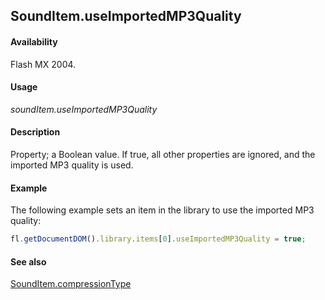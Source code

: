 ## SoundItem.useImportedMP3Quality

#### Availability

Flash MX 2004.

#### Usage

*soundItem.useImportedMP3Quality*

#### Description

Property; a Boolean value. If true, all other properties are ignored, and the imported MP3 quality is used.

#### Example

The following example sets an item in the library to use the imported MP3 quality:

```javascript
fl.getDocumentDOM().library.items[0].useImportedMP3Quality = true;
```

#### See also

[SoundItem.compressionType](../SoundItem_object/SoundItem2.md)

